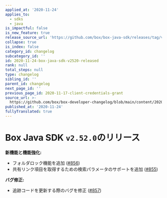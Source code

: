 ```yaml
---
applied_at: '2020-11-24'
applies_to:
  - sdks
  - java
is_impactful: false
is_new_feature: true
release_source_url: 'https://github.com/box/box-java-sdk/releases/tag/v2.52.0'
collapse: true
is_index: false
category_id: changelog
subcategory_id: ''
id: 2020-11-24-box-java-sdk-v2520-released
rank: null
total_steps: null
type: changelog
sibling_id: ''
parent_id: changelog
next_page_id: ''
previous_page_id: 2020-11-17-client-credentials-grant
source_url: >-
  https://github.com/box/box-developer-changelog/blob/main/content/2020/11-24-box-java-sdk-v2520-released.md
published_at: '2020-11-24'
fullyTranslated: true
---
```

# Box Java SDK `v2.52.0`のリリース

**新機能と機能強化:**

* フォルダロック機能を追加 ([#856][1])
* 共有リンク項目を取得するための検索パラメータのサポートを追加 ([#855][2])

**バグ修正:**

* 追跡コードを更新する際のバグを修正 ([#857][3])

[1]: https://github.com/box/box-java-sdk/pull/856

[2]: https://github.com/box/box-java-sdk/pull/855

[3]: https://github.com/box/box-java-sdk/pull/857
